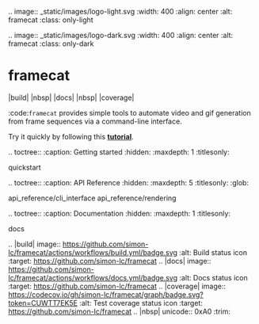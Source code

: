 .. image:: _static/images/logo-light.svg
   :width: 400
   :align: center
   :alt: framecat
   :class: only-light

.. image:: _static/images/logo-dark.svg
   :width: 400
   :align: center
   :alt: framecat
   :class: only-dark



# framecat

|build| |nbsp| |docs| |nbsp| |coverage|

:code:`framecat` provides simple tools to automate video and gif generation from frame sequences via a command-line interface.

Try it quickly by following this [**tutorial**](quickstart).


<!-- prettier-ignore-start -->

.. toctree::
   :caption: Getting started
   :hidden:
   :maxdepth: 1
   :titlesonly:

   quickstart

.. toctree::
   :caption: API Reference
   :hidden:
   :maxdepth: 5
   :titlesonly:
   :glob:

   api_reference/cli_interface
   api_reference/rendering


.. toctree::
   :caption: Documentation
   :hidden:
   :maxdepth: 1
   :titlesonly:

   docs


.. |build| image:: https://github.com/simon-lc/framecat/actions/workflows/build.yml/badge.svg
   :alt: Build status icon
   :target: https://github.com/simon-lc/framecat
.. |docs| image:: https://github.com/simon-lc/framecat/actions/workflows/docs.yml/badge.svg
   :alt: Docs status icon
   :target: https://github.com/simon-lc/framecat
.. |coverage| image:: https://codecov.io/gh/simon-lc/framecat/graph/badge.svg?token=CUWTT7EK5E
   :alt: Test coverage status icon
   :target: https://github.com/simon-lc/framecat
.. |nbsp| unicode:: 0xA0
   :trim:

<!-- prettier-ignore-end -->
